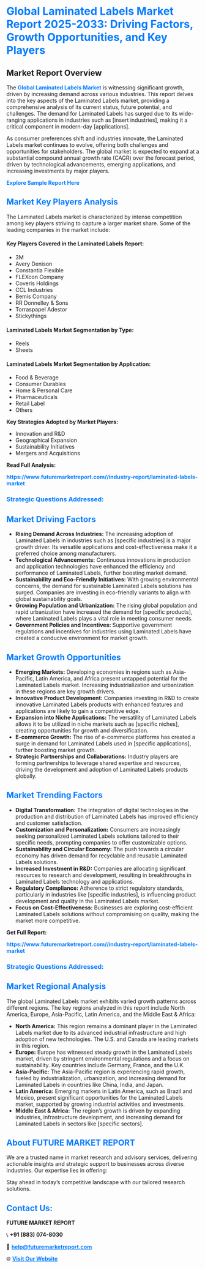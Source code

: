 <h1 style="color: #007BFF;">Global Laminated Labels Market Report 2025-2033: Driving Factors, Growth Opportunities, and Key Players</h1>

<section id="overview">
<h2>Market Report Overview</h2>
<p>The <a href="https://www.futuremarketreport.com//industry-report/laminated-labels-market" style="color: #007BFF; text-decoration: none;"><strong>Global Laminated Labels Market</strong></a> is witnessing significant growth, driven by increasing demand across various industries. This report delves into the key aspects of the Laminated Labels market, providing a comprehensive analysis of its current status, future potential, and challenges. The demand for Laminated Labels has surged due to its wide-ranging applications in industries such as [insert industries], making it a critical component in modern-day [applications].</p>
<p>As consumer preferences shift and industries innovate, the Laminated Labels market continues to evolve, offering both challenges and opportunities for stakeholders. The global market is expected to expand at a substantial compound annual growth rate (CAGR) over the forecast period, driven by technological advancements, emerging applications, and increasing investments by major players.</p>
</section>

<section id="overview">
<p><a href="https://www.futuremarketreport.com//request-sample/reportId=90297" style="color: #007BFF; text-decoration: none;"><strong>Explore Sample Report Here</strong></a></p>
</section>

<section id="key-players">
<h2 style="color: #007BFF;">Market Key Players Analysis</h2>
<p>The Laminated Labels market is characterized by intense competition among key players striving to capture a larger market share. Some of the leading companies in the market include:</p>
<h4>Key Players Covered in the Laminated Labels Report:</h4>
<ul><li>3M</li><li>Avery Denison</li><li>Constantia Flexible</li><li>FLEXcon Company</li><li>Coveris Holdings</li><li>CCL Industries</li><li>Bemis Company</li><li>RR Donnelley &amp; Sons</li><li>Torraspapel Adestor</li><li>Stickythings</li></ul>
<h4>Laminated Labels Market Segmentation by Type:</h4>
<ul><li>Reels</li><li>Sheets</li></ul>

<h4>Laminated Labels Market Segmentation by Application:</h4>
<ul><li>Food &amp; Beverage</li><li>Consumer Durables</li><li>Home &amp; Personal Care</li><li>Pharmaceuticals</li><li>Retail Label</li><li>Others</li></ul>
<p><strong>Key Strategies Adopted by Market Players:</strong></p>
<ul>
<li>Innovation and R&D</li>
<li>Geographical Expansion</li>
<li>Sustainability Initiatives</li>
<li>Mergers and Acquisitions</li>
</ul>
</section>

<section>
<p><strong>Read Full Analysis: </strong></p><a href="https://www.futuremarketreport.com//industry-report/laminated-labels-market" style="color: #007BFF; text-decoration: none;"><strong>https://www.futuremarketreport.com//industry-report/laminated-labels-market</strong></a>
<h3 style="color: #007BFF;">Strategic Questions Addressed:</h3>
</section>

<section id="driving-factors">
<h2 style="color: #007BFF;">Market Driving Factors</h2>
<ul>
<li><strong>Rising Demand Across Industries:</strong> The increasing adoption of Laminated Labels in industries such as [specific industries] is a major growth driver. Its versatile applications and cost-effectiveness make it a preferred choice among manufacturers.</li>
<li><strong>Technological Advancements:</strong> Continuous innovations in production and application technologies have enhanced the efficiency and performance of Laminated Labels, further boosting market demand.</li>
<li><strong>Sustainability and Eco-Friendly Initiatives:</strong> With growing environmental concerns, the demand for sustainable Laminated Labels solutions has surged. Companies are investing in eco-friendly variants to align with global sustainability goals.</li>
<li><strong>Growing Population and Urbanization:</strong> The rising global population and rapid urbanization have increased the demand for [specific products], where Laminated Labels plays a vital role in meeting consumer needs.</li>
<li><strong>Government Policies and Incentives:</strong> Supportive government regulations and incentives for industries using Laminated Labels have created a conducive environment for market growth.</li>
</ul>
</section>

<section id="growth-opportunities">
<h2 style="color: #007BFF;">Market Growth Opportunities</h2>
<ul>
<li><strong>Emerging Markets:</strong> Developing economies in regions such as Asia-Pacific, Latin America, and Africa present untapped potential for the Laminated Labels market. Increasing industrialization and urbanization in these regions are key growth drivers.</li>
<li><strong>Innovative Product Development:</strong> Companies investing in R&D to create innovative Laminated Labels products with enhanced features and applications are likely to gain a competitive edge.</li>
<li><strong>Expansion into Niche Applications:</strong> The versatility of Laminated Labels allows it to be utilized in niche markets such as [specific niches], creating opportunities for growth and diversification.</li>
<li><strong>E-commerce Growth:</strong> The rise of e-commerce platforms has created a surge in demand for Laminated Labels used in [specific applications], further boosting market growth.</li>
<li><strong>Strategic Partnerships and Collaborations:</strong> Industry players are forming partnerships to leverage shared expertise and resources, driving the development and adoption of Laminated Labels products globally.</li>
</ul>
</section>

<section id="trending-factors">
<h2 style="color: #007BFF;">Market Trending Factors</h2>
<ul>
<li><strong>Digital Transformation:</strong> The integration of digital technologies in the production and distribution of Laminated Labels has improved efficiency and customer satisfaction.</li>
<li><strong>Customization and Personalization:</strong> Consumers are increasingly seeking personalized Laminated Labels solutions tailored to their specific needs, prompting companies to offer customizable options.</li>
<li><strong>Sustainability and Circular Economy:</strong> The push towards a circular economy has driven demand for recyclable and reusable Laminated Labels solutions.</li>
<li><strong>Increased Investment in R&D:</strong> Companies are allocating significant resources to research and development, resulting in breakthroughs in Laminated Labels technology and applications.</li>
<li><strong>Regulatory Compliance:</strong> Adherence to strict regulatory standards, particularly in industries like [specific industries], is influencing product development and quality in the Laminated Labels market.</li>
<li><strong>Focus on Cost-Effectiveness:</strong> Businesses are exploring cost-efficient Laminated Labels solutions without compromising on quality, making the market more competitive.</li>
</ul>
</section>

<section>
<p><strong>Get Full Report: </strong></p><a href="https://www.futuremarketreport.com//industry-report/laminated-labels-market" style="color: #007BFF; text-decoration: none;"><strong>https://www.futuremarketreport.com//industry-report/laminated-labels-market</strong></a>
<h3 style="color: #007BFF;">Strategic Questions Addressed:</h3>
</section>


<section id="regional-analysis">
<h2 style="color: #007BFF;">Market Regional Analysis</h2>
<p>The global Laminated Labels market exhibits varied growth patterns across different regions. The key regions analyzed in this report include North America, Europe, Asia-Pacific, Latin America, and the Middle East & Africa:</p>
<ul>
<li><strong>North America:</strong> This region remains a dominant player in the Laminated Labels market due to its advanced industrial infrastructure and high adoption of new technologies. The U.S. and Canada are leading markets in this region.</li>
<li><strong>Europe:</strong> Europe has witnessed steady growth in the Laminated Labels market, driven by stringent environmental regulations and a focus on sustainability. Key countries include Germany, France, and the U.K.</li>
<li><strong>Asia-Pacific:</strong> The Asia-Pacific region is experiencing rapid growth, fueled by industrialization, urbanization, and increasing demand for Laminated Labels in countries like China, India, and Japan.</li>
<li><strong>Latin America:</strong> Emerging markets in Latin America, such as Brazil and Mexico, present significant opportunities for the Laminated Labels market, supported by growing industrial activities and investments.</li>
<li><strong>Middle East & Africa:</strong> The region’s growth is driven by expanding industries, infrastructure development, and increasing demand for Laminated Labels in sectors like [specific sectors].</li>
</ul>
</section>

<footer>
<h2 style="color: #007BFF;">About FUTURE MARKET REPORT</h2>
<p>We are a trusted name in market research and advisory services, delivering actionable insights and strategic support to businesses across diverse industries. Our expertise lies in offering:</p>

<p>Stay ahead in today’s competitive landscape with our tailored research solutions.</p>

<h2 style="color: #007BFF;">Contact Us:</h2>
<p><strong>FUTURE MARKET REPORT</strong></p>
<p>📞 <strong>+91 (883) 074-8030</strong></p>
<p>📧 <strong><a href="mailto:help@futuremarketreport.com" style="color: #007BFF;">help@futuremarketreport.com</a></strong></p>
<p>🌐 <strong><a href="https://www.futuremarketreport.com/" style="color: #007BFF;">Visit Our Website</a></strong></p>
</footer>